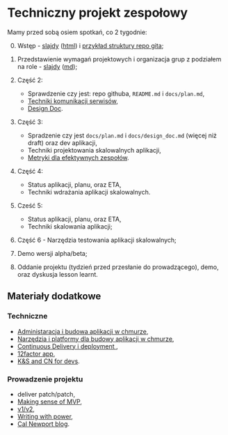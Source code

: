 # Techniczny projekt zespołowy

Mamy przed sobą osiem spotkań, co 2 tygodnie:

0. Wstęp - [slajdy](00_wstep/index.pdf) ([html](00_wstep)) i [przykład struktury repo gita](00_example);

1. Przedstawienie wymagań projektowych i organizacja grup z podziałem na role - [slajdy](01_intro/slides.pdf) ([md](01_intro/slides.md));

2. Część 2:

   - Sprawdzenie czy jest: repo githuba, `README.md` i `docs/plan.md`,
   - [Techniki komunikacji serwisów](02_srv_comm/README.md),
   - [Design Doc](02_design_doc/README.md).

3. Część 3:

   - Spradzenie czy jest `docs/plan.md` i `docs/design_doc.md` (więcej niż draft) oraz dev aplikacji,
   - Techniki projektowania skalowalnych aplikacji,
   - [Metryki dla efektywnych zespołów](03_metrics/README.md).

4. Część 4:

   - Status aplikacji, planu, oraz ETA,
   - Techniki wdrażania aplikacji skalowalnych.

5. Cześć 5:
   - Status aplikacji, planu, oraz ETA,
   - Techniki skalowania aplikacji;

6. Część 6 - Narzędzia testowania aplikacji skalowalnych;

7. Demo wersji alpha/beta;

8. Oddanie projektu (tydzień przed przesłanie do prowadzącego), demo, oraz  dyskusja lesson learnt.

## Materiały dodatkowe

### Techniczne

- [Administaracja i budowa aplikacji w chmurze](https://github.com/wojciech11/se_cloud_app_administration_and_development),
- [Narzędzia i platformy dla budowy aplikacji w chmurze](https://github.com/wojciech11/cloud_dev_tools_and_platforms),
- [Continuous Delivery i deployment ](https://github.com/wojciech11/se_continuous_delivery_and_deployment),
- [12factor app](https://12factor.net/),
- [K&S and CN for devs](https://github.com/wojciech12/workshop_kubernetes_and_cloudnative).

### Prowadzenie projektu

- deliver patch/patch,
- [Making sense of MVP](https://blog.crisp.se/2016/01/25/henrikkniberg/making-sense-of-mvp),
- [v1/v2](https://katemats.com/blog/lean-software-development-build-v1s-and-v2s),
- [Writing with power](https://www.amazon.com/Writing-Power-Techniques-Mastering-Process/dp/0195120183),
- [Cal Newport blog](https://www.calnewport.com/blog/).

